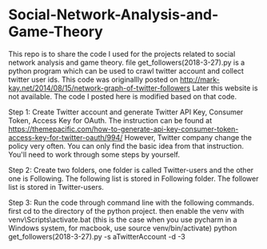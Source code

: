 # Social-Network-Analysis-and-Game-Theory
This repo is to share the code I used for the projects related to social network analysis and game theory.
file get_followers(2018-3-27).py is a python program which can be used to crawl twitter account and collect twitter user ids.
This code was originallly posted on http://mark-kay.net/2014/08/15/network-graph-of-twitter-followers
Later this website is not available.
The code I posted here is modified based on that code.

Step 1: Create Twitter account and generate Twitter API Key, Consumer Token, Access Key for OAuth. The instruction can be found at https://themepacific.com/how-to-generate-api-key-consumer-token-access-key-for-twitter-oauth/994/
However, Twitter company change the policy very often. You can only find the basic idea from that instruction. You'll need to work through some steps by yourself.

Step 2: Create two folders, one folder is called Twitter-users and the other one is Following. The following list is stored in Following folder. The follower list is stored in Twitter-users.

Step 3: Run the code through command line with the following commands.
first cd to the directory of the python project.
then enable the venv with venv\Scripts\activate.bat (this is the case when you use pycharm in a Windows system, for macbook, use source venv/bin/activate)
python get_followers(2018-3-27).py -s aTwitterAccount -d -3


